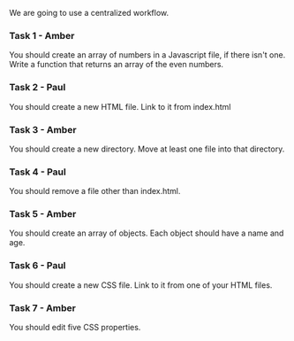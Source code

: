 We are going to use a centralized workflow.

### Task 1 - Amber
You should create an array of numbers in a Javascript file, if there isn't one. Write a function that returns an array of the even numbers.

### Task 2 - Paul
You should create a new HTML file. Link to it from index.html

### Task 3 - Amber
You should create a new directory. Move at least one file into that directory.

### Task 4 - Paul
You should remove a file other than index.html.

### Task 5 - Amber
You should create an array of objects. Each object should have a name and age.

### Task 6 - Paul
You should create a new CSS file. Link to it from one of your HTML files.

### Task 7 - Amber
You should edit five CSS properties.
